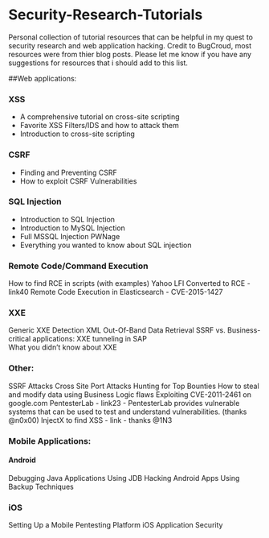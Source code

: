 # Security-Research-Tutorials
Personal collection of tutorial resources that can be helpful in my quest to security research and web application hacking. 
Credit to BugCroud, most resources were from thier blog posts. Please let me know if you have any suggestions for resources that i should add to this list. 

##Web applications:

### XSS

* A comprehensive tutorial on cross-site scripting 
* Favorite XSS Filters/IDS and how to attack them 
* Introduction to cross-site scripting 

### CSRF

* Finding and Preventing CSRF 
* How to exploit CSRF Vulnerabilities 

### SQL Injection

* Introduction to SQL Injection 
* Introduction to MySQL Injection 
* Full MSSQL Injection PWNage 
* Everything you wanted to know about SQL injection 

### Remote Code/Command Execution

How to find RCE in scripts (with examples)
Yahoo LFI Converted to RCE - link40
Remote Code Execution in Elasticsearch - CVE-2015-1427 

### XXE

Generic XXE Detection
XML Out-Of-Band Data Retrieval 
SSRF vs. Business-critical applications: XXE tunneling in SAP  
What you didn’t know about XXE 

### Other:

SSRF Attacks 
Cross Site Port Attacks 
Hunting for Top Bounties
How to steal and modify data using Business Logic flaws 
Exploiting CVE-2011-2461 on google.com 
PentesterLab - link23 - PentesterLab provides vulnerable systems that can be used to test and understand vulnerabilities. (thanks @n0x00)
InjectX to find XSS - link - thanks @1N3

### Mobile Applications:

#### Android

Debugging Java Applications Using JDB
Hacking Android Apps Using Backup Techniques 

### iOS

Setting Up a Mobile Pentesting Platform 
iOS Application Security 
